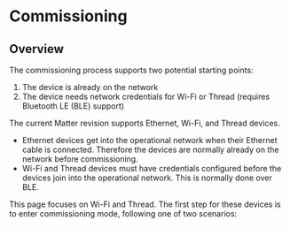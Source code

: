 # Commissioning

## Overview

The commissioning process supports two potential starting points:

1. The device is already on the network
2. The device needs network credentials for Wi-Fi or Thread (requires Bluetooth LE (BLE) support)

The current Matter revision supports Ethernet, Wi-Fi, and Thread devices.

- Ethernet devices get into the operational network when their Ethernet cable is connected. Therefore the devices are normally already on the network before commissioning.
- Wi-Fi and Thread devices must have credentials configured before the devices join into the operational network. This is normally done over BLE.

This page focuses on Wi-Fi and Thread. The first step for these devices is to enter commissioning mode, following one of two scenarios:  

